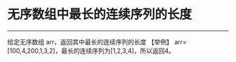 # 无序数组中最长的连续序列的长度

---
给定无序数组 arr，返回其中最长的连续序列的长度
【举例】 
arr=[100,4,200,1,3,2]，最长的连续序列为[1,2,3,4]，所以返回4。
